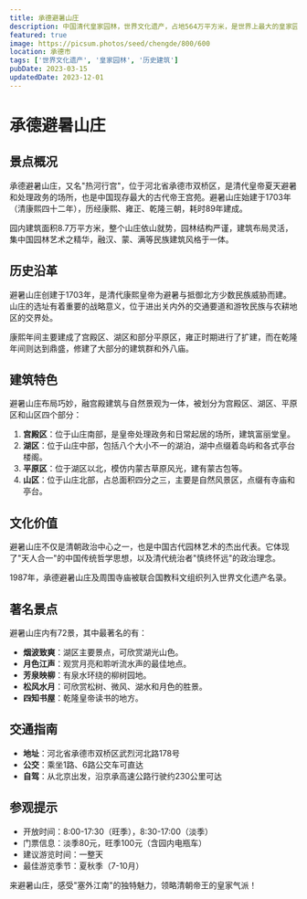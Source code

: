 ```yaml
---
title: 承德避暑山庄
description: 中国清代皇家园林，世界文化遗产，占地564万平方米，是世界上最大的皇家园林之一。清朝皇帝夏天在此避暑，处理政务。园内山水相融，景色优美，建筑风格多样。
featured: true
image: https://picsum.photos/seed/chengde/800/600
location: 承德市
tags: ['世界文化遗产', '皇家园林', '历史建筑']
pubDate: 2023-03-15
updatedDate: 2023-12-01
---
```


# 承德避暑山庄

## 景点概况

承德避暑山庄，又名"热河行宫"，位于河北省承德市双桥区，是清代皇帝夏天避暑和处理政务的场所，也是中国现存最大的古代帝王宫苑。避暑山庄始建于1703年（清康熙四十二年），历经康熙、雍正、乾隆三朝，耗时89年建成。

园内建筑面积8.7万平方米，整个山庄依山就势，园林结构严谨，建筑布局灵活，集中国园林艺术之精华，融汉、蒙、满等民族建筑风格于一体。

## 历史沿革

避暑山庄创建于1703年，是清代康熙皇帝为避暑与抵御北方少数民族威胁而建。山庄的选址有着重要的战略意义，位于进出关内外的交通要道和游牧民族与农耕地区的交界处。

康熙年间主要建成了宫殿区、湖区和部分平原区，雍正时期进行了扩建，而在乾隆年间则达到鼎盛，修建了大部分的建筑群和外八庙。

## 建筑特色

避暑山庄布局巧妙，融宫殿建筑与自然景观为一体，被划分为宫殿区、湖区、平原区和山区四个部分：

1. **宫殿区**：位于山庄南部，是皇帝处理政务和日常起居的场所，建筑富丽堂皇。
2. **湖区**：位于山庄中部，包括八个大小不一的湖泊，湖中点缀着岛屿和各式亭台楼阁。
3. **平原区**：位于湖区以北，模仿内蒙古草原风光，建有蒙古包等。
4. **山区**：位于山庄北部，占总面积四分之三，主要是自然风景区，点缀有寺庙和亭台。

## 文化价值

避暑山庄不仅是清朝政治中心之一，也是中国古代园林艺术的杰出代表。它体现了"天人合一"的中国传统哲学思想，以及清代统治者"慎终怀远"的政治理念。

1987年，承德避暑山庄及周围寺庙被联合国教科文组织列入世界文化遗产名录。

## 著名景点

避暑山庄内有72景，其中最著名的有：

- **烟波致爽**：湖区主要景点，可欣赏湖光山色。
- **月色江声**：观赏月亮和聆听流水声的最佳地点。
- **芳泉映柳**：有泉水环绕的柳树园地。
- **松风水月**：可欣赏松树、微风、湖水和月色的胜景。
- **四知书屋**：乾隆皇帝读书的地方。

## 交通指南

- **地址**：河北省承德市双桥区武烈河北路178号
- **公交**：乘坐1路、6路公交车可直达
- **自驾**：从北京出发，沿京承高速公路行驶约230公里可达

## 参观提示

- 开放时间：8:00-17:30（旺季），8:30-17:00（淡季）
- 门票信息：淡季80元，旺季100元（含园内电瓶车）
- 建议游览时间：一整天
- 最佳游览季节：夏秋季（7-10月）

来避暑山庄，感受"塞外江南"的独特魅力，领略清朝帝王的皇家气派！ 